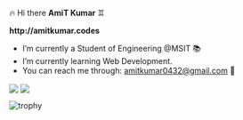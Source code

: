 :fire: Hi there **AmiT Kumar**
:gemini:

**__http://amitkumar.codes__**

 - I’m currently a Student of Engineering @MSIT :books:
 - I’m currently learning Web Development.
 - You can reach me through: amitkumar0432@gmail.com :email:

<img align="center" src="https://github-readme-stats.vercel.app/api/?username=amitk432" /> 
<img align="center" src="https://github-readme-stats.vercel.app/api/top-langs/?username=amitk432" />

![trophy](https://github-profile-trophy.vercel.app/?username=amitk432&column=4&margin-w=15&margin-h=15&no-frame=true&theme=buddhism)


